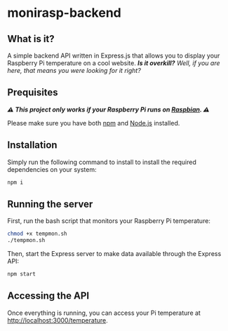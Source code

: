 # monirasp-backend

## What is it?

A simple backend API written in Express.js that allows you to display your Raspberry Pi temperature on a cool website. **_Is it overkill?_** _Well, if you are here, that means you were looking for it right?_

## Prequisites

**_⚠️ This project only works if your Raspberry Pi runs on [Raspbian](https://www.raspbian.org/). ⚠️_**

Please make sure you have both [npm](https://www.npmjs.com/) and [Node.js](https://nodejs.org/) installed.

## Installation

Simply run the following command to install to install the required dependencies on your system:

```sh
npm i
```

## Running the server

First, run the bash script that monitors your Raspberry Pi temperature:

```bash
chmod +x tempmon.sh
./tempmon.sh
```

Then, start the Express server to make data available through the Express API:

```bash
npm start
```

## Accessing the API

Once everything is running, you can access your Pi temperature at [http://localhost:3000/temperature](http://localhost:3000/temperature).
